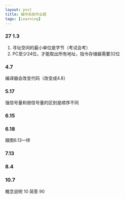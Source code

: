 ```yaml
---
layout: post
title: 操作系统作业题
tags: [Learning]
---
```


### 27 1.3
1. 寻址空间的最小单位是字节（考试会考）
3. PC至少24位，才能取出所有地址，指令存储器需要32位

### 4.7
编译器会改变代码（改变成4.8）

### 5.17
强信号量和弱信号量的区别是顺序不同

### 6.15

### 6.18
跟图6.13一样

### 7.13

### 8.4

### 10.7

概念说明 10
简答 90
